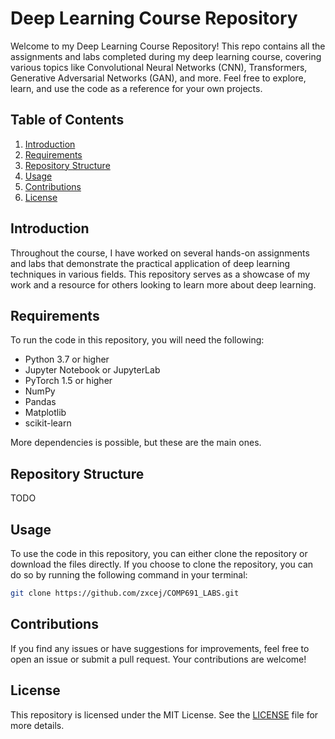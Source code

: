 # Deep Learning Course Repository

Welcome to my Deep Learning Course Repository! This repo contains all the assignments and labs completed during my deep learning course, covering various topics like Convolutional Neural Networks (CNN), Transformers, Generative Adversarial Networks (GAN), and more. Feel free to explore, learn, and use the code as a reference for your own projects.

## Table of Contents

1. [Introduction](#introduction)
2. [Requirements](#requirements)
3. [Repository Structure](#repository-structure)
4. [Usage](#usage)
5. [Contributions](#contributions)
6. [License](#license)

## Introduction

Throughout the course, I have worked on several hands-on assignments and labs that demonstrate the practical application of deep learning techniques in various fields. This repository serves as a showcase of my work and a resource for others looking to learn more about deep learning.

## Requirements

To run the code in this repository, you will need the following:

- Python 3.7 or higher
- Jupyter Notebook or JupyterLab
- PyTorch 1.5 or higher
- NumPy
- Pandas
- Matplotlib
- scikit-learn


More dependencies is possible, but these are the main ones.

## Repository Structure

TODO

## Usage

To use the code in this repository, you can either clone the repository or download the files directly. If you choose to clone the repository, you can do so by running the following command in your terminal:

```bash
git clone https://github.com/zxcej/COMP691_LABS.git
```

## Contributions
If you find any issues or have suggestions for improvements, feel free to open an issue or submit a pull request. Your contributions are welcome!

## License
This repository is licensed under the MIT License. See the [LICENSE](LICENSE) file for more details.



